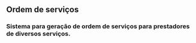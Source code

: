 ## Ordem de serviços

### Sistema para geração de ordem de serviços para prestadores de diversos serviços.